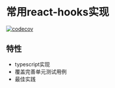 # 常用react-hooks实现
[![codecov](https://codecov.io/github/hanhan9449/react-hooks/branch/main/graph/badge.svg?token=r8VkjsvOm5)](https://codecov.io/github/hanhan9449/react-hooks)

## 特性
- typescript实现
- 覆盖完善单元测试用例
- 最佳实践

